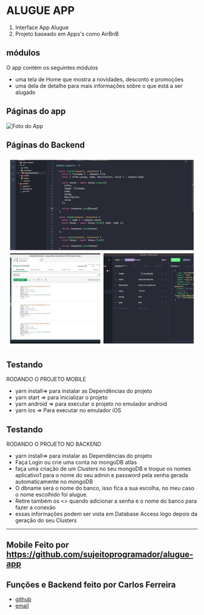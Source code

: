 # ALUGUE APP
1. Interface App Alugue
2. Projeto baseado em Apps's como AirBnB

## módulos

O app contém os seguintes módulos

* uma tela de Home que mostra a novidades, desconto e promoções
* uma dela de detalhe para mais informações sobre o que está a ser alugado

## Páginas do app
![Foto do App](https://camo.githubusercontent.com/7d26ee99837a3a7e8da7b39a30557d60e33b92b4bbca0235ca01163641728894/68747470733a2f2f692e6962622e636f2f314c3931534a762f6d6f636b75702e706e67)

## Páginas do Backend
![backend do App](https://github.com/CarlosSTS/ALUGUE/blob/master/backend.jpeg)

## Testando
RODANDO O PROJETO MOBILE
* yarn install=>  para instalar as  Dependências do projeto
* yarn start => para inicializar o projeto
* yarn android => para executar o projeto no emulador android
* yarn ios => Para executar no emulador iOS

## Testando
RODANDO O PROJETO NO BACKEND
* yarn install=>  para instalar as  Dependências do projeto
* Faça Login ou crie uma conta no mongoDB atlas
* faça uma criação de um Clusters no seu mongoDB e troque os nomes aplicativo1 para o nome do seu admin e password pela senha gerada automaticamente no mongoDB
* O dbname será o nome do banco, isso fica a sua escolha, no meu caso o nome escolhido foi alugue.
* Retire também os <> quando adicionar a senha e o nome do banco para fazer a conexão
* essas informações podem ser vista em Database Access logo depois da geração do seu Clusters

****

## Mobile Feito por https://github.com/sujeitoprogramador/alugue-app

## Funções e Backend feito por Carlos Ferreira
* [github](https://www.github.com/CarlosSTS)
* [email](mailto://carlossts826@gmail.com)

